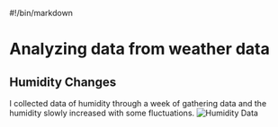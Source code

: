 #!/bin/markdown

# Analyzing data from weather data

## Humidity Changes
I collected data of humidity through a week of gathering data and the humidity slowly increased with some fluctuations.
![Humidity Data]











<!--- Image References -->
[Humidity Data]:https://nishalnepal.s3.amazonaws.com/Weather_Project_Stuff/humidity_changes.png "Humidity Data"
